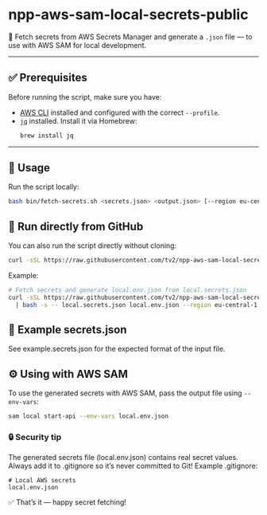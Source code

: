 
# npp-aws-sam-local-secrets-public
🔐 Fetch secrets from AWS Secrets Manager and generate a `.json` file — to use with AWS SAM for local development.


---

## ✅ Prerequisites

Before running the script, make sure you have:

- [AWS CLI](https://docs.aws.amazon.com/cli/latest/userguide/getting-started-install.html) installed and configured with the correct `--profile`.
- [`jq`](https://stedolan.github.io/jq/) installed. Install it via Homebrew:
  ```bash
  brew install jq
  ```

---

## 🚀 Usage
Run the script locally:
```bash
bash bin/fetch-secrets.sh <secrets.json> <output.json> [--region eu-central-1] [--profile tv2-cms-dev]
```

## 🔗 Run directly from GitHub
You can also run the script directly without cloning:

```bash
curl -sSL https://raw.githubusercontent.com/tv2/npp-aws-sam-local-secrets-public/main/bin/fetch-secrets.sh | bash -s -- <secrets.json> <output.json> [--region ...] [--profile ...]
```

Example:
```bash
# Fetch secrets and generate local.env.json from local.secrets.json
curl -sSL https://raw.githubusercontent.com/tv2/npp-aws-sam-local-secrets-public/main/bin/fetch-secrets.sh \
  | bash -s -- local.secrets.json local.env.json --region eu-central-1 --profile tv2-cms-dev
```

## 📂 Example secrets.json
See example.secrets.json for the expected format of the input file.

## ⚙️ Using with AWS SAM
To use the generated secrets with AWS SAM, pass the output file using `--env-vars`:

```bash
sam local start-api --env-vars local.env.json
```
### 🔒 Security tip
The generated secrets file (local.env.json) contains real secret values.
Always add it to .gitignore so it’s never committed to Git!
Example .gitignore:
```
# Local AWS secrets
local.env.json
```

✅ That’s it — happy secret fetching!